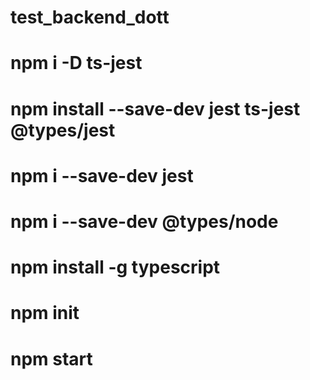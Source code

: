 # test_backend_dott

# npm i -D ts-jest
# npm install --save-dev jest ts-jest @types/jest
# npm i --save-dev jest

# npm i --save-dev @types/node

# npm install -g typescript

# npm init

# npm start